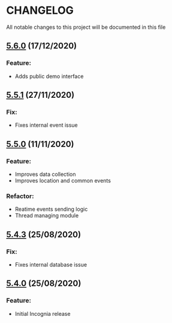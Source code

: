 
# CHANGELOG
All notable changes to this project will be documented in this file

## [5.6.0](https://github.com/incognia-org/incognia-sdk-pods/releases/tag/5.6.0) (17/12/2020)

### Feature:
* Adds public demo interface

## [5.5.1](https://github.com/incognia-org/incognia-sdk-pods/releases/tag/5.5.1) (27/11/2020)

### Fix:
* Fixes internal event issue

## [5.5.0]() (11/11/2020)

### Feature:
* Improves data collection
* Improves location and common events

### Refactor:
* Reatime events sending logic
* Thread managing module

## [5.4.3](https://github.com/incognia-org/incognia-sdk-pods/releases/tag/5.4.3) (25/08/2020)

### Fix:
* Fixes internal database issue

## [5.4.0](https://github.com/incognia-org/incognia-sdk-pods/releases/tag/5.4.0) (25/08/2020)

### Feature:
* Initial Incognia release